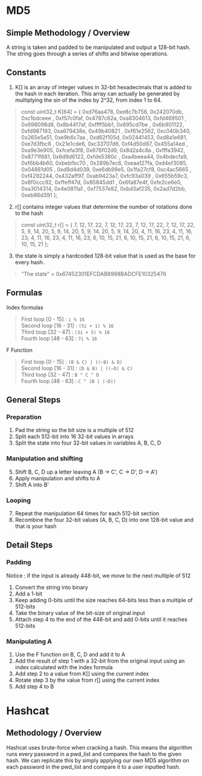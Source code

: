 # MD5
## Simple Methodology / Overview
A string is taken and padded to be manipulated and output a 128-bit hash. The string goes through a series of shifts and bitwise operations. 

## Constants 
1. K[] is an array of integer values in 32-bit hexadecimals that is added to the hash in each iteration. This array can actually be generated by multiplying the sin of the index by 2^32, from index 1 to 64.
>const uint32_t K[64] = {
    0xd76aa478, 0xe8c7b756, 0x242070db, 0xc1bdceee ,
    0xf57c0faf, 0x4787c62a, 0xa8304613, 0xfd469501 ,
    0x698098d8, 0x8b44f7af, 0xffff5bb1, 0x895cd7be ,
    0x6b901122, 0xfd987193, 0xa679438e, 0x49b40821 ,
    0xf61e2562, 0xc040b340, 0x265e5a51, 0xe9b6c7aa ,
    0xd62f105d, 0x02441453, 0xd8a1e681, 0xe7d3fbc8 ,
    0x21e1cde6, 0xc33707d6, 0xf4d50d87, 0x455a14ed ,
    0xa9e3e905, 0xfcefa3f8, 0x676f02d9, 0x8d2a4c8a ,
    0xfffa3942, 0x8771f681, 0x6d9d6122, 0xfde5380c ,
    0xa4beea44, 0x4bdecfa9, 0xf6bb4b60, 0xbebfbc70 ,
    0x289b7ec6, 0xeaa127fa, 0xd4ef3085, 0x04881d05 ,
    0xd9d4d039, 0xe6db99e5, 0x1fa27cf8, 0xc4ac5665 ,
    0xf4292244, 0x432aff97, 0xab9423a7, 0xfc93a039 ,
    0x655b59c3, 0x8f0ccc92, 0xffeff47d, 0x85845dd1 ,
    0x6fa87e4f, 0xfe2ce6e0, 0xa3014314, 0x4e0811a1 ,
    0xf7537e82, 0xbd3af235, 0x2ad7d2bb, 0xeb86d391
>};
2. r[] contains integer values that determine the number of rotations done to the hash
>const uint32_t r[] = {
    7, 12, 17, 22, 7, 12, 17, 22, 7, 12, 17, 22, 7, 12, 17, 22,
    5,  9, 14, 20, 5,  9, 14, 20, 5,  9, 14, 20, 5,  9, 14, 20,
    4, 11, 16, 23, 4, 11, 16, 23, 4, 11, 16, 23, 4, 11, 16, 23,
    6, 10, 15, 21, 6, 10, 15, 21, 6, 10, 15, 21, 6, 10, 15, 21
};
3. the state is simply a hardcoded 128-bit value that is used as the base for every hash.
> "The state" = 0x67452301EFCDAB8998BADCFE10325476

## Formulas
Index formulas
>First loop [0 - 15] : `i % 16`   
Second loop [16 - 31] : `(5i + 1) % 16`    
Third loop [32 - 47] : `(3i + 5) % 16`    
>Fourth loop [48 - 63] : `7i % 16`

F Function 
>First loop [0 - 15] : `(B & C) | ((~B) & D)`   
Second loop [16 - 31] : `(D & B) | ((~D) & C)`    
Third loop [32 - 47] : `B ^ C ^ D`    
>Fourth loop [48 - 63] : `C ^ (B | (~D))`
## General Steps

### Preparation
1. Pad the string so the bit size is a multiple of 512
2. Split each 512-bit into 16 32-bit values in arrays 
3. Split the state into four 32-bit values in variables A, B, C, D

### Manipulation and shifting
5. Shift B, C, D up a letter leaving A (B -> C', C -> D', D -> A')
6. Apply manipulation and shifts to A 
7. Shift A into B'

### Looping 
7. Repeat the manipulation 64 times for each 512-bit section
8. Recombine the four 32-bit values (A, B, C, D) into one 128-bit value and that is your hash

## Detail Steps 

### Padding 
Notice : if the input is already 448-bit, we move to the next multiple of 512
1. Convert the string into binary 
2. Add a 1-bit
3. Keep adding 0-bits until the size reaches 64-bits less than a multiple of 512-bits
4. Take the binary value of the bit-size of original input 
5. Attach step 4 to the end of the 448-bit and add 0-bits until it reaches 512-bits

### Manipulating A
1. Use the F function on B, C, D and add it to A
7. Add the result of step 1 with a 32-bit from the original input using an index calculated with the index formula
8. Add step 2 to a value from K[] using the current index
9. Rotate step 3 by the value from r[] using the current index
10. Add step 4 to B


# Hashcat
## Methodology / Overview
Hashcat uses brute-force when cracking a hash. This means the algorithm runs every password in a pwd_list and compares the hash to the given hash. We can replicate this by simply applying our own MD5 algorithm on each password in the pwd_list and compare it to a user inputted hash. 